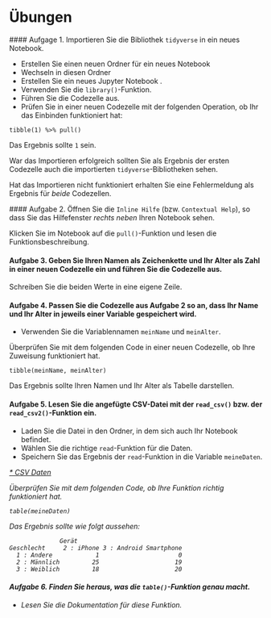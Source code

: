 # Übungen

#### Aufgage 1. Importieren Sie die Bibliothek `tidyverse` in ein neues Notebook.

* Erstellen Sie einen neuen Ordner für ein neues Notebook 
* Wechseln in diesen Ordner
* Erstellen Sie ein neues Jupyter Notebook .
* Verwenden Sie die `library()`-Funktion. 
* Führen Sie die Codezelle aus. 
* Prüfen Sie in einer neuen Codezelle mit der folgenden Operation, ob Ihr das Einbinden funktioniert hat: 

```
tibble(1) %>% pull() 
```

Das Ergebnis sollte `1` sein. 

War das Importieren erfolgreich sollten Sie als Ergebnis der ersten Codezelle auch die importierten `tidyverse`-Bibliotheken sehen. 

Hat das Importieren nicht funktioniert erhalten Sie eine Fehlermeldung als Ergebnis für *beide* Codezellen. 

#### Aufgabe 2. Öffnen Sie die `Inline Hilfe` (bzw. `Contextual Help`), so dass Sie das Hilfefenster *rechts neben* Ihren Notebook sehen. 

Klicken Sie im Notebook auf die `pull()`-Funktion und lesen die Funktionsbeschreibung. 

#### Aufgabe 3. Geben Sie Ihren Namen als Zeichenkette und Ihr Alter als Zahl in einer neuen Codezelle ein und führen Sie die Codezelle aus.

Schreiben Sie die beiden Werte in eine eigene Zeile. 

#### Aufgabe 4. Passen Sie die Codezelle aus Aufgabe 2 so an, dass Ihr Name und Ihr Alter in jeweils einer Variable gespeichert wird. 

* Verwenden Sie die Variablennamen `meinName` und `meinAlter`. 

Überprüfen Sie mit dem folgenden Code in einer neuen Codezelle, ob Ihre Zuweisung funktioniert hat. 

```
tibble(meinName, meinAlter)
```

Das Ergebnis sollte Ihren Namen und Ihr Alter als Tabelle darstellen. 

#### Aufgabe 5. Lesen Sie die angefügte CSV-Datei mit der `read_csv()` bzw. der `read_csv2()`-Funktion ein. 

* Laden Sie die Datei in den Ordner, in dem sich auch Ihr Notebook befindet. 
* Wählen Sie die richtige `read`-Funktion für die Daten. 
* Speichern Sie das Ergebnis der `read`-Funktion in die Variable `meineDaten`.

<a href=""><p class="button button-primary"><i class="fa fa-lg fa-download">* CSV Daten</p></a>

Überprüfen Sie mit dem folgenden Code, ob Ihre Funktion richtig funktioniert hat.

```
table(meineDaten)
```

Das Ergebnis sollte wie folgt aussehen: 

```
              Gerät
Geschlecht     2 : iPhone 3 : Android Smartphone
  1 : Andere            1                      0
  2 : Männlich         25                     19
  3 : Weiblich         18                     20
```

#### Aufgabe 6. Finden Sie heraus, was die `table()`-Funktion genau macht. 

* Lesen Sie die Dokumentation für diese Funktion.